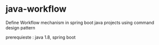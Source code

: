 # java-workflow
Define Workflow mechanism in spring boot java projects using command design pattern

prerequieste : java 1.8, spring boot


        


